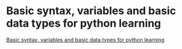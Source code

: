 # Basic syntax, variables and basic data types for python learning
[Basic syntax, variables and basic data types for python learning](https://aiwithcloud.com/2022/09/15/basic_syntax_variables_and_basic_data_types_for_python_learning/)